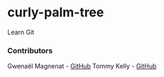 # curly-palm-tree

Learn Git

### Contributors

Gwenaël Magnenat - [GitHub](https://github.com/gmagnenat)
Tommy Kelly - [GitHub](https://github.com/TommmyKelly)
